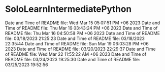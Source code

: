 # SoloLearnIntermediatePython
Date and Time of README file: Wed Mar 15 05:07:51 PM +06 2023
Date and Time of README file: Thu Mar 16 03:43:24 PM +06 2023
Date and Time of README file: Thu Mar 16 04:50:58 PM +06 2023
D a t e   a n d   T i m e   o f   R E A D M E   f i l e :   0 3 / 1 8 / 2 0 2 3   2 1 : 2 5 : 2 3  
 D a t e   a n d   T i m e   o f   R E A D M E   f i l e :   0 3 / 1 8 / 2 0 2 3   2 2 : 3 5 : 4 4  
 Date and Time of README file: Sun Mar 19 06:03:28 PM +06 2023
D a t e   a n d   T i m e   o f   R E A D M E   f i l e :   0 3 / 2 0 / 2 0 2 3   2 2 : 2 9 : 3 7  
 Date and Time of README file: Wed Mar 22 11:55:22 AM +06 2023
D a t e   a n d   T i m e   o f   R E A D M E   f i l e :   0 3 / 2 4 / 2 0 2 3   1 9 : 2 5 : 3 0  
 D a t e   a n d   T i m e   o f   R E A D M E   f i l e :   0 3 / 2 5 / 2 0 2 3   1 9 : 5 2 : 5 6  
 